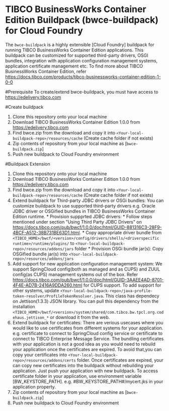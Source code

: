 # TIBCO BusinessWorks Container Edition Buildpack (bwce-buildpack) for Cloud Foundry 
The `bwce-buildpack` is a highly extensible [Cloud Foundry] buildpack for running TIBCO BusinessWorks Container Edition applications. This buildpack can be customized for supported third-party drivers, OSGI bundles, integration with application configuration management systems, application certificate management etc.
To find more about TIBCO BusinessWorks Container Edition, refer https://docs.tibco.com/products/tibco-businessworks-container-edition-1-0-0
     
#Prerequisite
    To create/extend bwce-buildpack, you must have access to https://edelivery.tibco.com
    
#Create buildpack
   1. Clone this repository onto your local machine
   2. Download TIBCO BusinessWorks Container Edition 1.0.0 from https://edelivery.tibco.com
   3. Find bwce.zip from the download and copy it into `<Your-local-buildpack-repo>/resources/cache` (Create cache folder if not exists)
   4. Zip contents of repository from your local machine as [`bwce-buildpack.zip`]
   5. Push new buildpack to Cloud Foundry environment

#Buildpack Extension
   1. Clone this repository onto your local machine
   2. Download TIBCO BusinessWorks Container Edition 1.0.0 from https://edelivery.tibco.com
   3. Find bwce.zip from the download and copy it into `<Your-local-buildpack-repo>/resources/cache` (Create cache folder if not exists)
   4. Extend buildpack for Third-party JDBC drivers or OSGi bundles: You can customize buildpack to use supported third-party drivers e.g. Oracle JDBC driver or OSGified bundles in TIBCO BusinessWorks Container Edition runtime.
     * Provision suppprted JDBC drivers: 
          * Follow steps mentioned under section "Using Third Party JDBC Drivers" on https://docs.tibco.com/pub/bwcf/1.0.0/doc/html/GUID-881316C3-28F9-4BCF-A512-38B731BE63D1.html.
          * Copy appropriate driver bundle from `<TIBCO_HOME>/bwcf/<version>/config/drivers/shells/<driverspecific runtime>/runtime/plugins/` to  `<Your-local-buildpack-repo>/resources/addons/jars` folder
     * Provision OSGi bundle jar(s): Copy OSGified bundle jar(s) into `<Your-local-buildpack-repo>/resources/addons/jars`
   5. Add support for new application configuration management system: We support SpringCloud config(both as managed and as CUPS) and ZUUL config(as CUPS) management systems out of the box. Refer https://docs.tibco.com/pub/bwcf/1.0.0/doc/html/GUID-3AAEE4AD-8701-4F4E-AD7B-2416A9DDA260.html for CUPS support. To add support for other systems, update `<Your-local-buildpack-repo>/java-profile-token-resolver/ProfileTokenResolver.java`. This class has dependecy on Jettison(1.3.3) JSON library. You can pull this dependency from the installation `<TIBCO_HOME>/bwcf/<version>/system/shared/com.tibco.bw.tpcl.org.codehaus.jettison_*` or download it from the web.
   6. Extend buildpack for certificates: There are verious usecases where you would like to use certificates from different systems for your application. e.g. certificate to connect to SpringCloud config service or certificate to connect to TIBCO Enterprise Message Service. The bundling certificates with your application is not a good idea as you would need to rebuild your application once the certificates are expired. To avoid that,you can copy your certificates into `<Your-local-buildpack-repo>/resources/addons/certs` folder. Once certificates are expired, your can copy new certificates into the buildpack without rebuilding your application. Just push your application with new buildpack. To access certificate folder in your application, use environment variable [BW_KEYSTORE_PATH]. e.g. #BW_KEYSTORE_PATH#/mycert.jks in your application property.
   7. Zip contents of repository from your local machine as [`bwce-buildpack.zip`]
   8. Push new buildpack to Cloud Foundry environment

  
     
